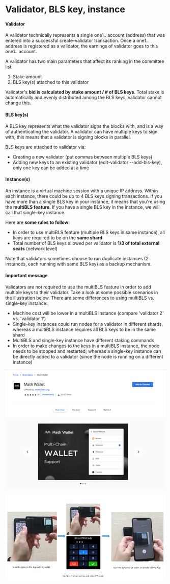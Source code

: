 # Validator, BLS key, instance

#### Validator

A validator technically represents a single one1.. account \(address\) that was entered into a successful create-validator transaction. Once a one1.. address is registered as a validator, the earnings of validator goes to this one1.. account.

A validator has two main parameters that affect its ranking in the committee list:

1. Stake amount
2. BLS key\(s\) attached to this validator

Validator's **bid is calculated by stake amount / \# of BLS keys**. Total stake is automatically and evenly distributed among the BLS keys, validator cannot change this.

#### BLS key\(s\)

A BLS key represents what the validator signs the blocks with, and is a way of authenticating the validator. A validator can have multiple keys to sign with, this means that a validator is signing blocks in parallel.

BLS keys are attached to validator via:

* Creating a new validator \(put commas between multiple BLS keys\)
* Adding new keys to an existing validator \(edit-validator --add-bls-key\), only one key can be added at a time

#### Instance\(s\)

An instance is a virtual machine session with a unique IP address. Within each instance, there could be up to 4 BLS keys signing transactions. If you have more than a single BLS key in your instance, it means that you're using the **multiBLS feature**. If you have a single BLS key in the instance, we will call that single-key instance.

Here are **some rules to follow:**

* In order to use multiBLS feature \(multiple BLS keys in same instance\), all keys are required to be on the **same shard**
* Total number of BLS keys allowed per validator is **1/3 of total external seats** \(network level\)

Note that validators sometimes choose to run duplicate instances \(2 instances, each running with same BLS key\) as a backup mechanism.

#### Important message

Validators are not required to use the multiBLS feature in order to add multiple keys to their validator. Take a look at some possible scenarios in the illustration below. There are some differences to using multiBLS vs. single-key instance:

* Machine cost will be lower in a multiBLS instance \(compare 'validator 2' vs. 'validator 1'\)
* Single-key instances could run nodes for a validator in different shards, whereas a multiBLS instance requires all BLS keys to be in the same shard
* MultiBLS and single-key instance have different staking commands
* In order to make changes to the keys in a multiBLS instance, the node needs to be stopped and restarted; whereas a single-key instance can be directly added to a validator \(since the node is running on a different instance\)

![](../../.gitbook/assets/image%20%2838%29.png)

![](../../.gitbook/assets/image%20%2828%29.png)

